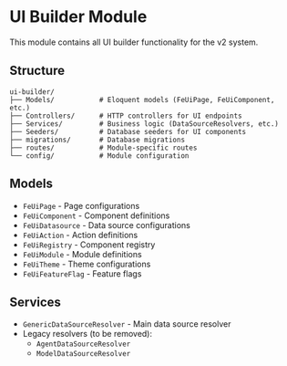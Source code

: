 # UI Builder Module

This module contains all UI builder functionality for the v2 system.

## Structure

```
ui-builder/
├── Models/           # Eloquent models (FeUiPage, FeUiComponent, etc.)
├── Controllers/      # HTTP controllers for UI endpoints
├── Services/         # Business logic (DataSourceResolvers, etc.)
├── Seeders/          # Database seeders for UI components
├── migrations/       # Database migrations
├── routes/           # Module-specific routes
└── config/           # Module configuration
```

## Models

- `FeUiPage` - Page configurations
- `FeUiComponent` - Component definitions
- `FeUiDatasource` - Data source configurations
- `FeUiAction` - Action definitions
- `FeUiRegistry` - Component registry
- `FeUiModule` - Module definitions
- `FeUiTheme` - Theme configurations
- `FeUiFeatureFlag` - Feature flags

## Services

- `GenericDataSourceResolver` - Main data source resolver
- Legacy resolvers (to be removed):
  - `AgentDataSourceResolver`
  - `ModelDataSourceResolver`